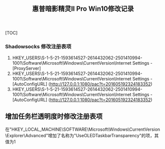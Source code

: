 <header><h2 align="center">惠普暗影精灵II Pro Win10修改记录</h2></header>

[TOC]

### Shadowsocks 修改注册表项

1. HKEY_USERS\S-1-5-21-1593614527-2614432062-2501410994-1001\Software\Microsoft\Windows\CurrentVersion\Internet Settings - [ProxyServer]
2. HKEY_USERS\S-1-5-21-1593614527-2614432062-2501410994-1001\Software\Microsoft\Windows\CurrentVersion\Internet Settings - [AutoConfigURL] (http://127.0.0.1:1080/pac?t=201605192324183352)
3. HKEY_USERS\S-1-5-21-1593614527-2614432062-2501410994-1001\Software\Microsoft\Windows\CurrentVersion\Internet Settings - [AutoConfigURL] (http://127.0.0.1:1080/pac?t=201605192324183352)

## 增加任务栏透明度时修改注册表项

在"HKEY\_LOCAL\_MACHINE\SOFTWARE\Microsoft\Windows\CurrentVersion\Explorer\Advanced"增加了名称为"UseOLEDTaskbarTransparency"的项，其值为1